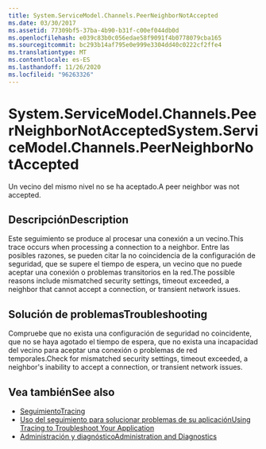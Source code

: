 ```yaml
---
title: System.ServiceModel.Channels.PeerNeighborNotAccepted
ms.date: 03/30/2017
ms.assetid: 77309bf5-37ba-4b90-b31f-c00ef044db0d
ms.openlocfilehash: e039c83b0c056edae58f9091f4b0778079cba165
ms.sourcegitcommit: bc293b14af795e0e999e3304dd40c0222cf2ffe4
ms.translationtype: MT
ms.contentlocale: es-ES
ms.lasthandoff: 11/26/2020
ms.locfileid: "96263326"
---
```

# <a name="systemservicemodelchannelspeerneighbornotaccepted"></a><span data-ttu-id="94365-102">System.ServiceModel.Channels.PeerNeighborNotAccepted</span><span class="sxs-lookup"><span data-stu-id="94365-102">System.ServiceModel.Channels.PeerNeighborNotAccepted</span></span>

<span data-ttu-id="94365-103">Un vecino del mismo nivel no se ha aceptado.</span><span class="sxs-lookup"><span data-stu-id="94365-103">A peer neighbor was not accepted.</span></span>  
  
## <a name="description"></a><span data-ttu-id="94365-104">Descripción</span><span class="sxs-lookup"><span data-stu-id="94365-104">Description</span></span>  

 <span data-ttu-id="94365-105">Este seguimiento se produce al procesar una conexión a un vecino.</span><span class="sxs-lookup"><span data-stu-id="94365-105">This trace occurs when processing a connection to a neighbor.</span></span> <span data-ttu-id="94365-106">Entre las posibles razones, se pueden citar la no coincidencia de la configuración de seguridad, que se supere el tiempo de espera, un vecino que no puede aceptar una conexión o problemas transitorios en la red.</span><span class="sxs-lookup"><span data-stu-id="94365-106">The possible reasons include mismatched security settings, timeout exceeded, a neighbor that cannot accept a connection, or transient network issues.</span></span>  
  
## <a name="troubleshooting"></a><span data-ttu-id="94365-107">Solución de problemas</span><span class="sxs-lookup"><span data-stu-id="94365-107">Troubleshooting</span></span>  

 <span data-ttu-id="94365-108">Compruebe que no exista una configuración de seguridad no coincidente, que no se haya agotado el tiempo de espera, que no exista una incapacidad del vecino para aceptar una conexión o problemas de red temporales.</span><span class="sxs-lookup"><span data-stu-id="94365-108">Check for mismatched security settings, timeout exceeded, a neighbor's inability to accept a connection, or transient network issues.</span></span>  
  
## <a name="see-also"></a><span data-ttu-id="94365-109">Vea también</span><span class="sxs-lookup"><span data-stu-id="94365-109">See also</span></span>

- [<span data-ttu-id="94365-110">Seguimiento</span><span class="sxs-lookup"><span data-stu-id="94365-110">Tracing</span></span>](index.md)
- [<span data-ttu-id="94365-111">Uso del seguimiento para solucionar problemas de su aplicación</span><span class="sxs-lookup"><span data-stu-id="94365-111">Using Tracing to Troubleshoot Your Application</span></span>](using-tracing-to-troubleshoot-your-application.md)
- [<span data-ttu-id="94365-112">Administración y diagnóstico</span><span class="sxs-lookup"><span data-stu-id="94365-112">Administration and Diagnostics</span></span>](../index.md)
